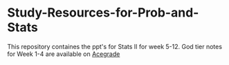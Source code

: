 # Study-Resources-for-Prob-and-Stats
This repository containes the ppt's for Stats II for week 5-12. God tier notes for Week 1-4 are available on [Acegrade](acegrade.in)

